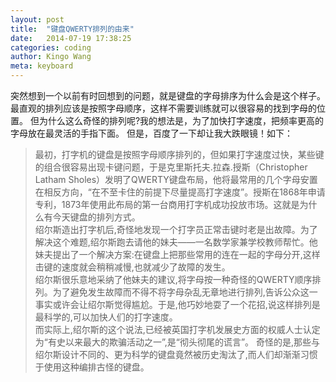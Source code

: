 ```yaml
---
layout: post 
title:  "键盘QWERTY排列的由来"
date:   2014-07-19 17:38:25
categories: coding
author: Kingo Wang
meta: keyboard
---
```


突然想到一个以前有时回想到的问题，就是键盘的字母排序为什么会是这个样子。
最直观的排列应该是按照字母顺序，这样不需要训练就可以很容易的找到字母的位置。
但为什么这么奇怪的排列呢?我的想法是，为了加快打字速度，把频率更高的字母放在最灵活的手指下面。
但是，百度了一下却让我大跌眼镜！如下：

>最初，打字机的键盘是按照字母顺序排列的，但如果打字速度过快，某些键的组合很容易出现卡键问题，于是克里斯托夫.拉森.授斯（Christopher Latham Sholes）发明了QWERTY键盘布局，他将最常用的几个字母安置在相反方向，“在不至卡住的前提下尽量提高打字速度”。授斯在1868年申请专利，1873年使用此布局的第一台商用打字机成功投放市场。这就是为什么有今天键盘的排列方式。  
绍尔斯造出打字机后,奇怪地发现一个打字员正常击键时老是出故障。为了解决这个难题,绍尔斯跑去请他的妹夫——一名数学家兼学校教师帮忙。他妹夫提出了一个解决方案:在键盘上把那些常用的连在一起的字母分开,这样击键的速度就会稍稍减慢,也就减少了故障的发生。   
 绍尔斯很乐意地采纳了他妹夫的建议,将字母按一种奇怪的QWERTY顺序排列。为了避免发生故障而不得不将字母杂乱无章地进行排列,告诉公众这一事实或许会让绍尔斯觉得尴尬。于是,他巧妙地耍了一个花招,说这样排列是最科学的,可以加快人们的打字速度。   
 而实际上,绍尔斯的这个说法,已经被英国打字机发展史方面的权威人士认定为“有史以来最大的欺骗活动之一”,是“彻头彻尾的谎言”。 
 奇怪的是,那些与绍尔斯设计不同的、更为科学的键盘竟然被历史淘汰了,而人们却渐渐习惯于使用这种编排古怪的键盘。   
